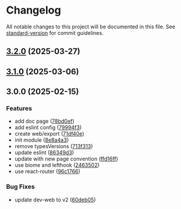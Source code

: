 # Changelog

All notable changes to this project will be documented in this file. See [standard-version](https://github.com/conventional-changelog/standard-version) for commit guidelines.

## [3.2.0](https://github.com/RoxaVN/roxavn/compare/v3.1.0...v3.2.0) (2025-03-27)

## [3.1.0](https://github.com/RoxaVN/roxavn/compare/v3.0.0...v3.1.0) (2025-03-06)

## 3.0.0 (2025-02-15)


### Features

* add doc page ([78bd0ef](https://github.com/RoxaVN/roxavn/commit/78bd0ef7f0a01337087100f72d29357dcc4b5402))
* add eslint config ([79994f3](https://github.com/RoxaVN/roxavn/commit/79994f32e9cf9e7a295b673bf6ea4059469cd022))
* create web/export ([71df40e](https://github.com/RoxaVN/roxavn/commit/71df40e402b056f02b2ab4ab831b3c84e19a1403))
* init module ([8e8a4a3](https://github.com/RoxaVN/roxavn/commit/8e8a4a3168d173294c85c8dff4dce89e7c0ddcc6))
* remove typesVersions ([713f313](https://github.com/RoxaVN/roxavn/commit/713f3132a099693696c4a1fe069824f38be750b8))
* update eslint ([86349d3](https://github.com/RoxaVN/roxavn/commit/86349d3ad2c1833657d0942c38bba9d217658af6))
* update with new page convention ([ffd16ff](https://github.com/RoxaVN/roxavn/commit/ffd16ff1d78964a8bd9d8914fd704f73a56a34bb))
* use biome and lefthook ([2463502](https://github.com/RoxaVN/roxavn/commit/2463502a2dfa39bff9379f57293822679b30a309))
* use react-router ([96c1766](https://github.com/RoxaVN/roxavn/commit/96c176651fbd517e59a41bbcafa7eff22dcaafe2))


### Bug Fixes

* update dev-web to v2 ([60deb05](https://github.com/RoxaVN/roxavn/commit/60deb050b4e8061ea68916e6f8a636b98b956b81))
